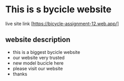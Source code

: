 # This is s bycicle website

live site link [https://bicycle-assignment-12.web.app/]

## website description


- this is a biggest bycicle website
- our website very trusted
- new model bucicle here
- please visit our website
- thanks
